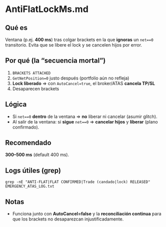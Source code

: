 

# AntiFlatLockMs.md

## Qué es

Ventana (p.ej. **400 ms**) tras colgar brackets en la que **ignoras** un `net==0` transitorio. Evita que se libere el lock y se cancelen hijos por error.

## Por qué (la “secuencia mortal”)

1. `BRACKETS ATTACHED`
2. `GetNetPosition=0` justo después (portfolio aún no refleja)
3. **Lock liberado** ⇒ con `AutoCancel=true`, el broker/ATAS **cancela TP/SL**
4. Desaparecen brackets

## Lógica

* Si `net==0` **dentro** de la ventana ⇒ **no** liberar ni cancelar (asumir glitch).
* Al salir de la ventana: si **sigue** `net==0` ⇒ **cancelar hijos** y **liberar** (plano confirmado).

## Recomendado

**300–500 ms** (default 400 ms).

## Logs útiles (grep)

```
grep -nE "ANTI-FLAT|FLAT CONFIRMED|Trade (candado|lock) RELEASED" EMERGENCY_ATAS_LOG.txt
```

## Notas

* Funciona junto con **AutoCancel=false** y la **reconciliación continua** para que los brackets no desaparezcan injustificadamente.
